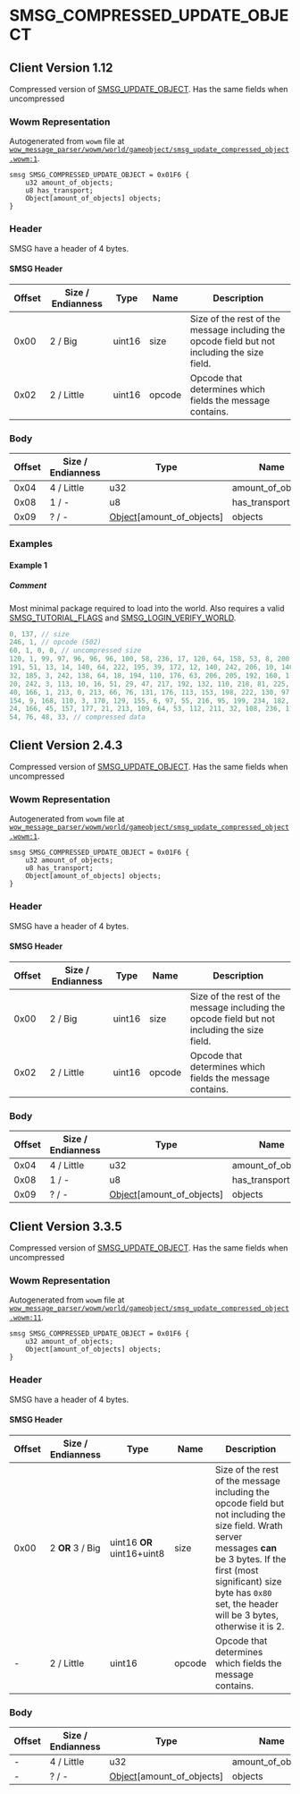 # SMSG_COMPRESSED_UPDATE_OBJECT

## Client Version 1.12

Compressed version of [SMSG_UPDATE_OBJECT](./smsg_update_object.md). Has the same fields when uncompressed

### Wowm Representation

Autogenerated from `wowm` file at [`wow_message_parser/wowm/world/gameobject/smsg_update_compressed_object.wowm:1`](https://github.com/gtker/wow_messages/tree/main/wow_message_parser/wowm/world/gameobject/smsg_update_compressed_object.wowm#L1).
```rust,ignore
smsg SMSG_COMPRESSED_UPDATE_OBJECT = 0x01F6 {
    u32 amount_of_objects;
    u8 has_transport;
    Object[amount_of_objects] objects;
}
```
### Header

SMSG have a header of 4 bytes.

#### SMSG Header

| Offset | Size / Endianness | Type   | Name   | Description |
| ------ | ----------------- | ------ | ------ | ----------- |
| 0x00   | 2 / Big           | uint16 | size   | Size of the rest of the message including the opcode field but not including the size field.|
| 0x02   | 2 / Little        | uint16 | opcode | Opcode that determines which fields the message contains.|

### Body

| Offset | Size / Endianness | Type | Name | Comment |
| ------ | ----------------- | ---- | ---- | ------- |
| 0x04 | 4 / Little | u32 | amount_of_objects |  |
| 0x08 | 1 / - | u8 | has_transport |  |
| 0x09 | ? / - | [Object](object.md)[amount_of_objects] | objects |  |

### Examples

#### Example 1

##### Comment

Most minimal package required to load into the world. Also requires a valid [SMSG_TUTORIAL_FLAGS](./smsg_tutorial_flags.md) and [SMSG_LOGIN_VERIFY_WORLD](./smsg_login_verify_world.md).

```c
0, 137, // size
246, 1, // opcode (502)
60, 1, 0, 0, // uncompressed size
120, 1, 99, 97, 96, 96, 96, 100, 58, 236, 17, 120, 64, 158, 53, 8, 200, 134, 3, 
191, 51, 13, 14, 140, 64, 222, 195, 39, 172, 12, 140, 242, 206, 10, 140, 30, 129, 
32, 185, 3, 242, 138, 64, 18, 194, 110, 176, 63, 206, 205, 192, 160, 1, 228, 131, 
20, 242, 3, 113, 10, 16, 51, 29, 47, 217, 192, 132, 110, 218, 81, 225, 147, 246, 
40, 166, 1, 213, 0, 213, 66, 76, 131, 176, 113, 153, 198, 222, 130, 97, 218, 231, 
154, 9, 168, 110, 3, 170, 129, 155, 6, 97, 55, 216, 95, 199, 234, 182, 192, 45, 
24, 166, 45, 157, 177, 21, 213, 109, 64, 53, 112, 211, 32, 108, 236, 110, 3, 0, 
54, 76, 48, 33, // compressed data
```
## Client Version 2.4.3

Compressed version of [SMSG_UPDATE_OBJECT](./smsg_update_object.md). Has the same fields when uncompressed

### Wowm Representation

Autogenerated from `wowm` file at [`wow_message_parser/wowm/world/gameobject/smsg_update_compressed_object.wowm:1`](https://github.com/gtker/wow_messages/tree/main/wow_message_parser/wowm/world/gameobject/smsg_update_compressed_object.wowm#L1).
```rust,ignore
smsg SMSG_COMPRESSED_UPDATE_OBJECT = 0x01F6 {
    u32 amount_of_objects;
    u8 has_transport;
    Object[amount_of_objects] objects;
}
```
### Header

SMSG have a header of 4 bytes.

#### SMSG Header

| Offset | Size / Endianness | Type   | Name   | Description |
| ------ | ----------------- | ------ | ------ | ----------- |
| 0x00   | 2 / Big           | uint16 | size   | Size of the rest of the message including the opcode field but not including the size field.|
| 0x02   | 2 / Little        | uint16 | opcode | Opcode that determines which fields the message contains.|

### Body

| Offset | Size / Endianness | Type | Name | Comment |
| ------ | ----------------- | ---- | ---- | ------- |
| 0x04 | 4 / Little | u32 | amount_of_objects |  |
| 0x08 | 1 / - | u8 | has_transport |  |
| 0x09 | ? / - | [Object](object.md)[amount_of_objects] | objects |  |

## Client Version 3.3.5

Compressed version of [SMSG_UPDATE_OBJECT](./smsg_update_object.md). Has the same fields when uncompressed

### Wowm Representation

Autogenerated from `wowm` file at [`wow_message_parser/wowm/world/gameobject/smsg_update_compressed_object.wowm:11`](https://github.com/gtker/wow_messages/tree/main/wow_message_parser/wowm/world/gameobject/smsg_update_compressed_object.wowm#L11).
```rust,ignore
smsg SMSG_COMPRESSED_UPDATE_OBJECT = 0x01F6 {
    u32 amount_of_objects;
    Object[amount_of_objects] objects;
}
```
### Header

SMSG have a header of 4 bytes.

#### SMSG Header

| Offset | Size / Endianness | Type   | Name   | Description |
| ------ | ----------------- | ------ | ------ | ----------- |
| 0x00   | 2 **OR** 3 / Big           | uint16 **OR** uint16+uint8 | size | Size of the rest of the message including the opcode field but not including the size field. Wrath server messages **can** be 3 bytes. If the first (most significant) size byte has `0x80` set, the header will be 3 bytes, otherwise it is 2.|
| -      | 2 / Little| uint16 | opcode | Opcode that determines which fields the message contains. |

### Body

| Offset | Size / Endianness | Type | Name | Comment |
| ------ | ----------------- | ---- | ---- | ------- |
| - | 4 / Little | u32 | amount_of_objects |  |
| - | ? / - | [Object](object.md)[amount_of_objects] | objects |  |

